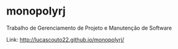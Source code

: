 # monopolyrj
Trabalho de Gerenciamento de Projeto e Manutenção de Software

Link: http://lucascouto22.github.io/monopolyrj/
